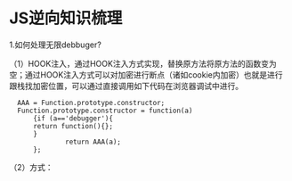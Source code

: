 # JS逆向知识梳理

1.如何处理无限debbuger?

（1）HOOK注入，通过HOOK注入方式实现，替换原方法将原方法的函数变为空；通过HOOK注入方式可以对加密进行断点（诸如cookie内加密）也就是进行跟栈找加密位置，可以通过直接调用如下代码在浏览器调试中进行。

      AAA = Function.prototype.constructor;
      Function.prototype.constructor = function(a)
          {if (a=='debugger'){
          return function(){};
          }
                  return AAA(a);
          };

（2）方式：
